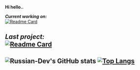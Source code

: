 **Hi hello..**

***Current working on:*** \
[![Readme Card](https://github-readme-stats.vercel.app/api/pin/?username=flicko01&repo=bread-api&theme=dark)](https://github.com/flicker211/bread-api)

***Last project:*** \
[![Readme Card](https://github-readme-stats.vercel.app/api/pin/?username=Russian-Dev&repo=UTubeToMP&theme=dark)](https://github.com/Russian-Dev/UTubeToMP)
---
![Russian-Dev's GitHub stats](https://github-readme-stats.vercel.app/api?username=Russian-Dev&count_private=true&show_icons=true&theme=dark) [![Top Langs](https://github-readme-stats.vercel.app/api/top-langs/?username=Russian-Dev&theme=dark)](https://github.com/oliiiiiiiiiiiii/github-readme-stats)
---

